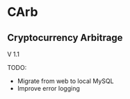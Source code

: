 # CArb
## **C**ryptocurrency **Arb**itrage

V 1.1

TODO:
* Migrate from web to local MySQL
* Improve error logging
